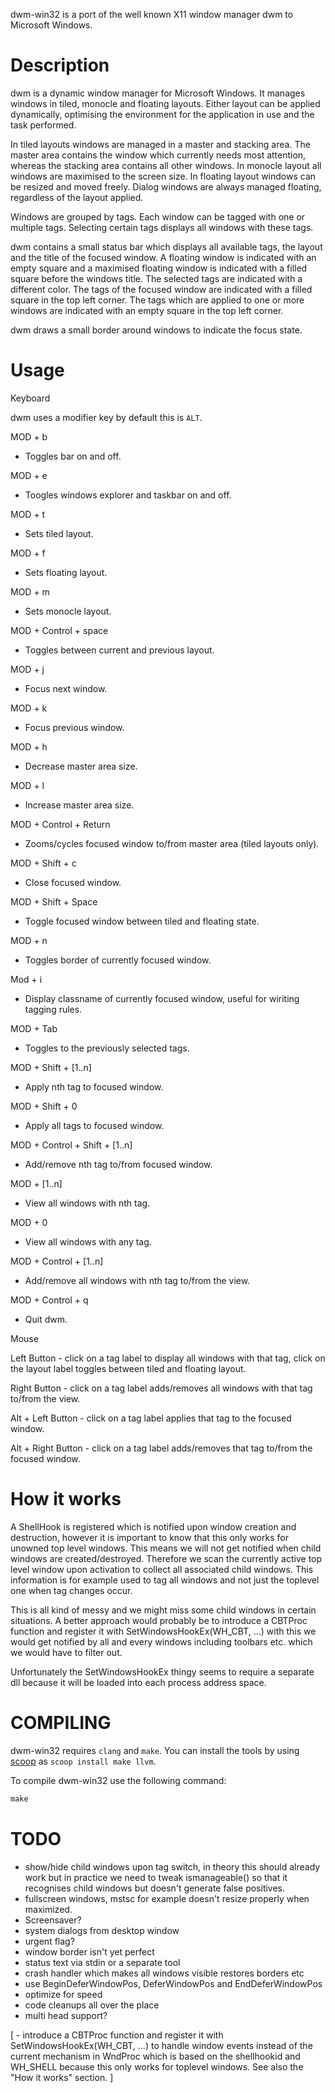 dwm-win32 is a port of the well known X11 window manager dwm to Microsoft
Windows.

Description
===========

dwm is a dynamic window manager for Microsoft Windows. It manages windows
in tiled, monocle and floating layouts. Either layout can be applied
dynamically, optimising the environment for the application in use and
the task performed.

In tiled layouts windows are managed in a master and stacking area. The
master area contains the window which currently needs most attention,
whereas the stacking area contains all other windows. In monocle layout
all windows are maximised to the screen size. In floating layout windows
can be resized and moved freely. Dialog windows are always managed
floating, regardless of the layout applied.

Windows are grouped by tags. Each window can be tagged with one or
multiple tags. Selecting certain tags displays all windows with these
tags.

dwm contains a small status bar which displays all available tags, the 
layout and the title of the focused window. A floating window is indicated
with an empty square and a maximised floating window is indicated with a
filled square before the windows title. The selected tags are indicated
with a different color. The tags of the focused window are indicated with
a filled square in the top left corner.  The tags which are applied to
one or more windows are indicated with an empty square in the top left
corner.

dwm draws a small border around windows to indicate the focus state.

Usage
=====

 Keyboard

  dwm uses a modifier key by default this is `ALT`.


  MOD + b
   - Toggles bar on and off.

  MOD + e
   - Toogles windows explorer and taskbar on and off.

  MOD + t
   - Sets tiled layout.

  MOD + f
   - Sets floating layout.

  MOD + m
   - Sets monocle layout.

  MOD + Control + space
   - Toggles between current and previous layout.

  MOD + j
   - Focus next window.

  MOD + k
   - Focus previous window.

  MOD + h
   - Decrease master area size.

  MOD + l
   - Increase master area size.

  MOD + Control + Return
   - Zooms/cycles focused window to/from master area (tiled layouts only).

  MOD + Shift + c
   - Close focused window.

  MOD + Shift + Space
   - Toggle focused window between tiled and floating state.

  MOD + n
   - Toggles border of currently focused window.

  Mod + i
   - Display classname of currently focused window, useful for wiriting
     tagging rules.

  MOD + Tab
   - Toggles to the previously selected tags.

  MOD + Shift + [1..n]
   - Apply nth tag to focused window.

  MOD + Shift + 0
   - Apply all tags to focused window.

  MOD + Control + Shift + [1..n]
   - Add/remove nth tag to/from focused window.

  MOD + [1..n]
   - View all windows with nth tag.

  MOD + 0
   - View all windows with any tag.

  MOD + Control + [1..n]
   - Add/remove all windows with nth tag to/from the view.

  MOD + Control + q
   - Quit dwm.


 Mouse

  Left Button
    - click on a tag label to display all windows with that tag, click
      on the layout label toggles between tiled and floating layout.

  Right Button
    - click on a tag label adds/removes all windows with that tag to/from
      the view.

  Alt + Left Button
    - click on a tag label applies that tag to the focused window.

  Alt + Right Button
    - click on a tag label adds/removes that tag to/from the focused window.


How it works
============

A ShellHook is registered which is notified upon window creation and
destruction, however it is important to know that this only works for
unowned top level windows. This means we will not get notified when child
windows are created/destroyed. Therefore we scan the currently active top
level window upon activation to collect all associated child windows. 
This information is for example used to tag all windows and not just 
the toplevel one when tag changes occur.

This is all kind of messy and we might miss some child windows in certain
situations. A better approach would probably be to introduce a CBTProc 
function and register it with SetWindowsHookEx(WH_CBT, ...) with this we
would get notified by all and every windows including toolbars etc. 
which we would have to filter out.

Unfortunately the SetWindowsHookEx thingy seems to require a separate
dll because it will be loaded into each process address space.

COMPILING
=========

dwm-win32 requires `clang` and `make`. You can install the tools by using
[scoop](https://scoop.sh) as `scoop install make llvm`.

To compile dwm-win32 use the following command:

```cmd
make
```

TODO
====

 - show/hide child windows upon tag switch, in theory this should already
   work but in practice we need to tweak ismanageable() so that it
   recognises child windows but doesn't generate false positives.
 - fullscreen windows, mstsc for example doesn't resize properly when
   maximized.
 - Screensaver?
 - system dialogs from desktop window
 - urgent flag?
 - window border isn't yet perfect
 - status text via stdin or a separate tool
 - crash handler which makes all windows visible restores borders etc
 - use BeginDeferWindowPos, DeferWindowPos and EndDeferWindowPos
 - optimize for speed
 - code cleanups all over the place
 - multi head support?

 [ - introduce a CBTProc function and register it with
     SetWindowsHookEx(WH_CBT, ...) to handle window events instead of the
     current mechanism in WndProc which is based on the shellhookid and 
     WH_SHELL because this only works for toplevel windows. See also the
     "How it works" section. ]
